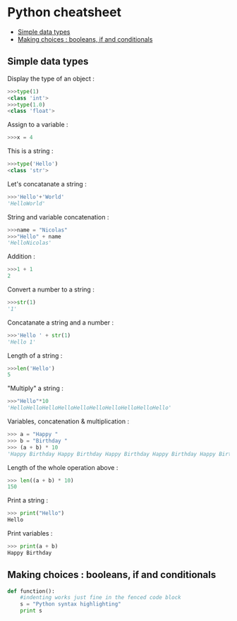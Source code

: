 # Python cheatsheet
* [Simple data types](#simple-data-types)
* [Making choices : booleans, if and conditionals](#making-choices-booleans-if-and-conditionals)

## Simple data types
Display the type of an object :
```python
>>>type(1)
<class 'int'>
>>>type(1.0)
<class 'float'>
```
Assign to a variable :
```python
>>>x = 4
```
This is a string :
```python
>>>type('Hello')
<class 'str'>
```
Let's concatanate a string :
```python
>>>'Hello'+'World'
'HelloWorld'
```
String and variable concatenation :
```python
>>>name = "Nicolas"
>>>"Hello" + name
'HelloNicolas'
```
Addition :
```python
>>>1 + 1
2
```
Convert a number to a string :
```python
>>>str(1)
'1'
```
Concatanate a string and a number :
```python
>>>'Hello ' + str(1)
'Hello 1'
```
Length of a string :
```python
>>>len('Hello')
5
```
"Multiply" a string :
```python
>>>"Hello"*10
'HelloHelloHelloHelloHelloHelloHelloHelloHelloHello'
```
Variables, concatenation & multiplication :
```python
>>> a = "Happy "
>>> b = "Birthday "
>>> (a + b) * 10
'Happy Birthday Happy Birthday Happy Birthday Happy Birthday Happy Birthday Happy Birthday Happy Birthday Happy Birthday Happy Birthday Happy Birthday '
```
Length of the whole operation above :
```python
>>> len((a + b) * 10)
150
```
Print a string :
```python
>>> print("Hello")
Hello
```
Print variables :
```python
>>> print(a + b)
Happy Birthday
```

## Making choices : booleans, if and conditionals

```python
def function():
    #indenting works just fine in the fenced code block
    s = "Python syntax highlighting"
    print s
```